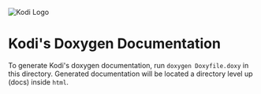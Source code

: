 ![Kodi Logo](../resources/banner_slim.png)

# Kodi's Doxygen Documentation
To generate Kodi's doxygen documentation, run `doxygen Doxyfile.doxy` in this directory. Generated documentation will be located a directory level up (docs) inside `html`.
